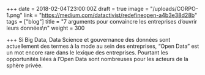 +++
date = 2018-02-04T23:00:00Z
draft = true
image = "/uploads/CORPO-1.png"
link = "https://medium.com/datactivist/redefineopen-a4b3e38d28b"
tags = ["blog"]
title = "7 arguments pour convaincre les entreprises d’ouvrir leurs données\n"
weight = 300

+++
Si Big Data, Data Science et gouvernance des données sont actuellement des termes à la mode au sein des entreprises, “Open Data” est un mot encore rare dans le lexique des entreprises. Pourtant les opportunités liées à l’Open Data sont nombreuses pour les acteurs de la sphère privée.